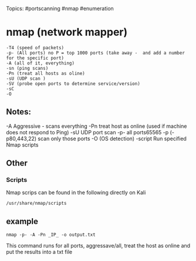 Topics: #portscanning #nmap #enumeration

# nmap (network mapper)
	-T4 (speed of packets)
	-p- (All ports) no P = top 1000 ports (take away -  and add a number for the specific port)
	-A (all of it, everything)
	-sn (ping scans)
	-Pn (treat all hosts as oline)
	-sU (UDP scan )
	-SV (probe open ports to determine service/version)
	-sC 
	-O 

## Notes:
-A 
	Aggressive - scans everything
-Pn 
	treat host as online (used if machine does not respond to Ping)
-sU
	UDP port scan
-p-
	all ports65565
-p<port number>
	(-p80,443,22) scan only those ports
-O 
	(OS detection)
-script <ScriptName>
	Run specified Nmap scripts



## Other
### Scripts
Nmap scrips can be found in the following directly on Kali
```
/usr/share/nmap/scripts
```

## example
```
nmap -p- -A -Pn _IP_ -o output.txt
```
This command runs for all ports, aggressave/all, treat the host as online and put the results into a txt file